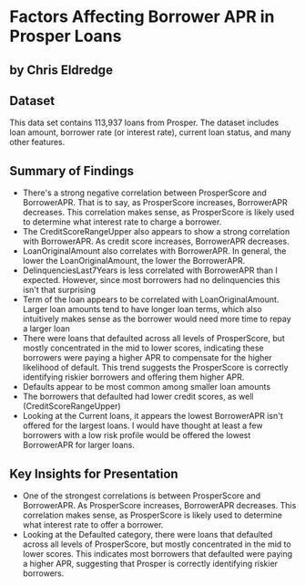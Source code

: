 # Factors Affecting Borrower APR in Prosper Loans
## by Chris Eldredge


## Dataset
This data set contains 113,937 loans from Prosper. The dataset includes loan amount, borrower rate (or interest rate), current loan status, and many other features.

## Summary of Findings

- There's a strong negative correlation between ProsperScore and BorrowerAPR. That is to say, as ProsperScore increases, BorrowerAPR decreases. This correlation makes sense, as ProsperScore is likely used to determine what interest rate to charge a borrower.
- The CreditScoreRangeUpper also appears to show a strong correlation with BorrowerAPR. As credit score increases, BorrowerAPR decreases.
- LoanOriginalAmount also correlates with BorrowerAPR. In general, the lower the LoanOriginalAmount, the lower the BorrowerAPR.
- DelinquenciesLast7Years is less correlated with BorrowerAPR than I expected. However, since most borrowers had no delinquencies this isn't that surprising
- Term of the loan appears to be correlated with LoanOriginalAmount. Larger loan amounts tend to have longer loan terms, which also intuitively makes sense as the borrower would need more time to repay a larger loan
- There were loans that defaulted across all levels of ProsperScore, but mostly concentrated in the mid to lower scores, indicating these borrowers were paying a higher APR to compensate for the higher likelihood of default. This trend suggests the ProsperScore is correctly identifying riskier borrowers and offering them higher APR.
- Defaults appear to be most common among smaller loan amounts
- The borrowers that defaulted had lower credit scores, as well (CreditScoreRangeUpper)
- Looking at the Current loans, it appears the lowest BorrowerAPR isn't offered for the largest loans. I would have thought at least a few borrowers with a low risk profile would be offered the lowest BorrowerAPR for larger loans.

## Key Insights for Presentation

- One of the strongest correlations is between ProsperScore and BorrowerAPR. As ProsperScore increases, BorrowerAPR decreases. This correlation makes sense, as ProsperScore is likely used to determine what interest rate to offer a borrower.
- Looking at the Defaulted category, there were loans that defaulted across all levels of ProsperScore, but mostly concentrated in the mid to lower scores. This indicates most borrowers that defaulted were paying a higher APR, suggesting that Prosper is correctly identifying riskier borrowers.
